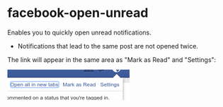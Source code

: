 facebook-open-unread
====================

Enables you to quickly open unread notifications.

* Notifications that lead to the same post are not opened twice.

The link will appear in the same area as "Mark as Read" and "Settings":

![Open all in new tabs](images/opan-all-screenshot.png)